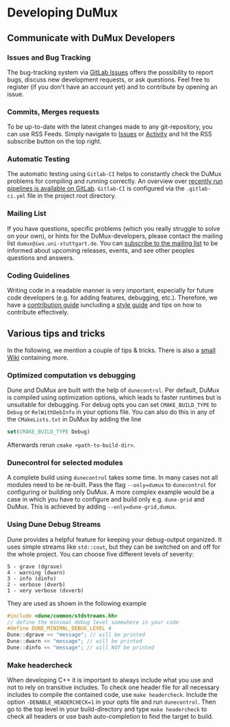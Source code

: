 # Developing DuMux

## Communicate with DuMux Developers

### Issues and Bug Tracking
The bug-tracking system via [GitLab Issues](https://git.iws.uni-stuttgart.de/dumux-repositories/dumux/issues)
offers the possibility to report bugs, discuss new development requests, or ask questions.
Feel free to register (if you don't have an account yet) and to contribute by opening an issue.

### Commits, Merges requests
To be up-to-date with the latest changes made to any git-repository, you can use RSS Feeds.
Simply navigate to [Issues](https://git.iws.uni-stuttgart.de/dumux-repositories/dumux/issues)
or [Activity](https://git.iws.uni-stuttgart.de/dumux-repositories/dumux/activity)
and hit the RSS subscribe button on the top right.

### Automatic Testing
The automatic testing using `Gitlab-CI` helps to constantly check the
DuMux problems for compiling and running correctly. An overview over
[recently run pipelines is available on GitLab](https://git.iws.uni-stuttgart.de/dumux-repositories/dumux/-/pipelines).
`Gitlab-CI` is configured via the `.gitlab-ci.yml` file in the project root directory.

### Mailing List
If you have questions, specific problems (which you really struggle to solve on your own),
or hints for the DuMux-developers, please contact the mailing list `dumux@iws.uni-stuttgart.de`.
You can [subscribe to the mailing list](https://listserv.uni-stuttgart.de/mailman/listinfo/dumux)
to be informed about upcoming releases, events, and see other peoples questions and answers.

### Coding Guidelines
Writing code in a readable manner is very important, especially
for future code developers (e.g. for adding features, debugging, etc.).
Therefore, we have a [contribution guide](https://git.iws.uni-stuttgart.de/dumux-repositories/dumux/-/blob/master/CONTRIBUTING.md)
iuncluding a [style guide](https://git.iws.uni-stuttgart.de/dumux-repositories/dumux/-/blob/master/doc/styleguide.md)
and tips on how to contribute effectively.

## Various tips and tricks
In the following, we mention a couple of tips & tricks. There is also
a [small Wiki](https://git.iws.uni-stuttgart.de/dumux-repositories/dumux/-/wikis/home) containing more.

### Optimized computation vs debugging
Dune and DuMux are built with the help of `dunecontrol`.
Per default, DuMux is compiled using optimization options, which leads to faster runtimes but is unsuitable
for debugging. For debug opts you can set `CMAKE_BUILD_TYPE` to `Debug` or `RelWithDebInfo`
in your options file. You can also do this in any of the `CMakeLists.txt` in DuMux by adding the line

```cmake
set(CMAKE_BUILD_TYPE Debug)
```

Afterwards rerun `cmake <path-to-build-dir>`.

### Dunecontrol for selected modules
A complete build using `dunecontrol` takes some time. In many cases not all modules need to be re-built.
Pass the flag `--only=dumux` to `dunecontrol` for configuring or building only DuMux. A more
complex example would be a case in which you have to configure and build only e.g. `dune-grid`
and DuMux. This is achieved by adding `--only=dune-grid,dumux`.

### Using Dune Debug Streams
Dune provides a helpful feature for keeping your debug-output organized.
It uses simple streams like `std::cout`, but they can be switched on and off
for the whole project. You can choose five different levels of severity:

```
5 - grave (dgrave)
4 - warning (dwarn)
3 - info (dinfo)
2 - verbose (dverb)
1 - very verbose (dvverb)
```

They are used as shown in the following example

```cpp
#include <dune/common/stdstreams.hh>
// define the minimal debug level somewhere in your code
#define DUNE_MINIMAL_DEBUG_LEVEL 4
Dune::dgrave << "message"; // will be printed
Dune::dwarn << "message"; // will be printed
Dune::dinfo << "message"; // will NOT be printed
```

### Make headercheck

When developing C++ it is important to always include what you use and not to rely on transitive includes.
To check one header file for all necessary includes to compile the contained code, use `make headercheck`.
Include the option `-DENABLE_HEADERCHECK=1` in your opts file and run `dunecontrol`.
Then go to the top level in your build-directory and type `make headercheck` to check all headers
or use bash auto-completion to find the target to build.

